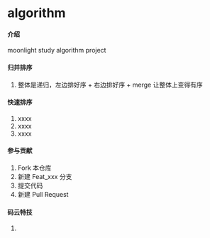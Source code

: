 # algorithm

#### 介绍
moonlight study algorithm project

#### 归并排序

1.  整体是递归，左边排好序 + 右边排好序 + merge 让整体上变得有序

#### 快速排序

1.  xxxx
2.  xxxx
3.  xxxx

#### 参与贡献

1.  Fork 本仓库
2.  新建 Feat_xxx 分支
3.  提交代码
4.  新建 Pull Request


#### 码云特技

1.  
